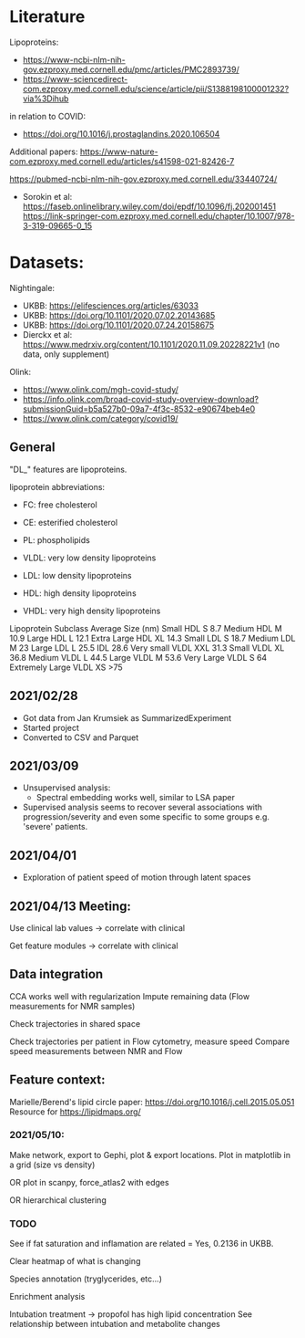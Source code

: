 
# Literature

Lipoproteins:
 - https://www-ncbi-nlm-nih-gov.ezproxy.med.cornell.edu/pmc/articles/PMC2893739/
 - https://www-sciencedirect-com.ezproxy.med.cornell.edu/science/article/pii/S1388198100001232?via%3Dihub

in relation to COVID:
 - https://doi.org/10.1016/j.prostaglandins.2020.106504


Additional papers:
https://www-nature-com.ezproxy.med.cornell.edu/articles/s41598-021-82426-7

https://pubmed-ncbi-nlm-nih-gov.ezproxy.med.cornell.edu/33440724/

 - Sorokin et al: https://faseb.onlinelibrary.wiley.com/doi/epdf/10.1096/fj.202001451
https://link-springer-com.ezproxy.med.cornell.edu/chapter/10.1007/978-3-319-09665-0_15


# Datasets:

Nightingale:
 - UKBB: https://elifesciences.org/articles/63033
 - UKBB: https://doi.org/10.1101/2020.07.02.20143685
 - UKBB: https://doi.org/10.1101/2020.07.24.20158675
 - Dierckx et al: https://www.medrxiv.org/content/10.1101/2020.11.09.20228221v1 (no data, only supplement)


Olink:
 - https://www.olink.com/mgh-covid-study/
 - https://info.olink.com/broad-covid-study-overview-download?submissionGuid=b5a527b0-09a7-4f3c-8532-e90674beb4e0
 - https://www.olink.com/category/covid19/



## General

"DL_" features are lipoproteins.


lipoprotein abbreviations:
 - FC: free cholesterol
 - CE: esterified cholesterol
 - PL: phospholipids

 - VLDL: very low density lipoproteins
 - LDL: low density lipoproteins
 - HDL: high density lipoproteins
 - VHDL: very high density lipoproteins


Lipoprotein Subclass		Average Size (nm)
Small HDL	S	8.7
Medium HDL	M	10.9
Large HDL	L	12.1
Extra Large HDL	XL	14.3
Small LDL	S	18.7
Medium LDL	M	23
Large LDL	L	25.5
IDL		28.6
Very small VLDL	XXL	31.3
Small VLDL	XL	36.8
Medium VLDL	L	44.5
Large VLDL	M	53.6
Very Large VLDL	S	64
Extremely Large VLDL	XS	>75





## 2021/02/28
 - Got data from Jan Krumsiek as SummarizedExperiment
 - Started project
 - Converted to CSV and Parquet

## 2021/03/09
 - Unsupervised analysis:
   - Spectral embedding works well, similar to LSA paper
 - Supervised analysis seems to recover several associations with progression/severity and even some specific to some groups e.g. 'severe' patients.

## 2021/04/01
 - Exploration of patient speed of motion through latent spaces


## 2021/04/13 Meeting:

Use clinical lab values -> correlate with clinical

Get feature modules -> correlate with clinical



## Data integration

CCA works well with regularization
Impute remaining data (Flow measurements for NMR samples)

Check trajectories in shared space

Check trajectories per patient in Flow cytometry, measure speed
Compare speed measurements between NMR and Flow


## Feature context:
Marielle/Berend's lipid circle paper: https://doi.org/10.1016/j.cell.2015.05.051
Resource for 
https://lipidmaps.org/


### 2021/05/10:
Make network, export to Gephi, plot & export locations.
	Plot in matplotlib in a grid (size vs density)

OR plot in scanpy, force_atlas2 with edges

OR hierarchical clustering


### TODO
See if fat saturation and inflamation are related = Yes, 0.2136 in UKBB.


Clear heatmap of what is changing

Species annotation (tryglycerides, etc...)

Enrichment analysis


Intubation treatment -> propofol has high lipid concentration
See relationship between intubation and metabolite changes

